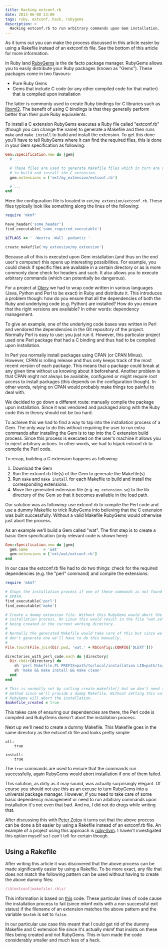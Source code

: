 ```yaml
---
title: Hacking extconf.rb
date: 2013-06-08 23:00
tags: ruby, extconf, hack, rubygems
description: >
  Hacking extconf.rb to run arbitrary commands upon Gem installation.
---
```

<!-- vale off -->

<div class="note">
As it turns out you can make the process discussed in this article easier by
using a Rakefile instead of an extconf.rb file. See the bottom of this article
for more information.
</div>

In Ruby land [RubyGems][rubygems] is the de facto package manager. RubyGems
allows you to easily distribute your Ruby packages (known as "Gems"). These
packages come in two flavours:

* Pure Ruby Gems
* Gems that include C code (or any other compiled code for that matter) that
  is compiled upon installation

The latter is commonly used to create Ruby bindings for C libraries such as
[libxml2][libxml2]. The benefit of using C bindings is that they generally
perform better than their pure Ruby equivalents.

To install a C extension RubyGems executes a Ruby file called "extconf.rb"
(though you can change the name) to generate a Makefile and then runs `make`
and `make install` to build and install the extension. To get this done you'll
have to tell RubyGems where it can find the required files, this is done in
your Gem specification as following:

```ruby
Gem::Specification.new do |gem|
  # ...

  # These files are used to generate Makefile files which in turn are used
  # to build and install the C extension.
  gem.extensions = ['ext/my_extension/extconf.rb']

  # ...
end
```

Here the configuration file is located in `ext/my_extension/extconf.rb`. These
files typically look like something along the lines of the following:

```ruby
require 'mkmf'

have_header('some_header')
find_executable('some_required_executable')

$CFLAGS << ' -Wextra -Wall -pedantic '

create_makefile('my_extension/my_extension')
```

Because all of this is executed upon Gem installation (and thus on the end
user's computer) this opens up interesting possibilities. For example, you
could check if specific files are available in a certain directory or as is
more commonly done check for headers and such. It also allows you to execute
arbitrary commands (which can potentially be dangerous).

For a project at [Olery][olery] we had to wrap code written in various
languages (Java, Python and Perl to be exact) in Ruby and distribute it. This
introduces a problem though: how do you ensure that all the dependencies of
both the Ruby and underlying code (e.g. Python) are installed? How do you
ensure that the right versions are available? In other words: dependency
management.

To give an example, one of the underlying code bases was written in Perl and
vendored the dependencies in the Git repository of the project. Normally Perl
is easy to use: you just run it. However, this particular project used one Perl
package that had a C binding and thus had to be compiled upon installation.

In Perl you normally install packages using CPAN (or CPAN Minus). However, CPAN
is rolling release and thus only keeps track of the most recent version of each
package. This means that a package could break at any given time without us
knowing about it beforehand. Another problem is that CPAN might not always be
available, configured or might require root access to install packages (this
depends on the configuration though). In other words, relying on CPAN would
probably make things too painful to deal with.

We decided to go down a different route: manually compile the package upon
installation. Since it was vendored and packaged along with the Ruby code this
in theory should not be too hard.

To achieve this we had to find a way to tap into the installation process of a
Gem. The only way to do this without requiring the user to run extra commands
after installing the Gem is to tap into the C extension build process. Since
this process is executed on the user's machine it allows you to inject
arbitrary actions. In other words, we had to hijack extconf.rb to compile the
Perl code.

To recap, building a C extension happens as following:

1. Download the Gem
2. Run the extconf.rb file(s) of the Gem to generate the Makefile(s)
3. Run `make` and `make install` for each Makefile to build and install the
   corresponding extensions.
4. Move the generated extension file (e.g. `my_extension.so`) to the lib
   directory of the Gem so that it becomes available in the load path.

Our solution was as following: use extconf.rb to compile the Perl code and use
a dummy Makefile to trick RubyGems into believing that the C extension was
built successfully. Without a valid Makefile RubyGems would otherwise just
abort the process.

As an example we'll build a Gem called "wat". The first step is to create a
basic Gem specification (only relevant code is shown here):

```ruby
Gem::Specification.new do |gem|
  gem.name       = 'wat'
  gem.extensions = ['ext/wat/extconf.rb']
end
```

In our case the extconf.rb file had to do two things: check for the required
dependencies (e.g. the "perl" command) and compile the extensions:

```ruby
require 'mkmf'

# Stops the installation process if one of these commands is not found in
# $PATH.
find_executable('perl')
find_executable('make')

# Create a dummy extension file. Without this RubyGems would abort the
# installation process. On Linux this would result in the file "wat.so"
# being created in the current working directory.
#
# Normally the generated Makefile would take care of this but since we
# don't generate one we'll have to do this manually.
#
File.touch(File.join(Dir.pwd, 'wat.' + RbConfig::CONFIG['DLEXT']))

directories_with_perl_code.each do |directory|
  Dir.chdir(directory) do
    sh 'perl Makefile.PL PREFIX=path/to/local/installation LIB=path/to/local/lib'
    sh 'make && make install && make clean'
  end
end

# This is normally set by calling create_makefile() but we don't need that
# method since we'll provide a dummy Makefile. Without setting this value
# RubyGems will abort the installation.
$makefile_created = true
```

This takes care of ensuring our dependencies are there, the Perl code is
compiled and RubyGems doesn't abort the installation process.

Next up we'll need to create a dummy Makefile. This Makefile goes in the same
directory as the extconf.rb file and looks pretty simple:

    all:
        true

    install:
        true

The `true` commands are used to ensure that the commands run successfully,
again RubyGems would abort installation if one of them failed.

This solution, as dirty as it may sound, was actually surprisingly elegant. Of
course you should not use this as an excuse to turn RubyGems into a universal
package manager. However, if you need to take care of some basic dependency
management or need to run arbitrary commands upon installation it's not even
that bad. And no, I did not do drugs while writing that.

After discussing this with [Peter Zotov][whitequark] it turns out that the
above process can be done a bit easier by using a Rakefile instead of an
extconf.rb file. An example of a project using this approach is
[ruby-llvm][ruby-llvm]. I haven't investigated this option myself so I can't
tell for certain though.

## Using a Rakefile

After writing this article it was discovered that the above process can be made
significantly easier by using a Rakefile. To be more exact, any file that does
not match the following pattern can be used without having to create the above
dummy files:

```ruby
/\A(extconf|makefile).rb\z/
```

This information is based on [this][mkmf-wtf] code. These particular lines of
code cause the installation process to fail (since mkmf exits with a non
successful exit status) if the filename of an extension matches the above
pattern and the variable `$extmk` is set to `false`.

In our particular use case this meant that I could get rid of the dummy
Makefile and C extension file since it's actually mkmf that insists on these
files being created and not RubyGems. This in turn made the code considerably
smaller and much less of a hack.

[rubygems]: http://rubygems.org/
[libxml2]: http://www.xmlsoft.org/
[olery]: http://olery.com/
[whitequark]: https://github.com/whitequark/
[ruby-llvm]: https://github.com/ruby-llvm/ruby-llvm/blob/master/ruby-llvm.gemspec
[mkmf-wtf]: https://github.com/ruby/ruby/blob/34f5700a0947243198dea5461b80fa8be5ba19ea/lib/mkmf.rb#L2598-L2600
